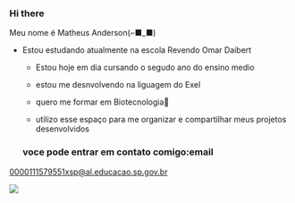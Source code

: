 ### Hi there 

Meu nome é Matheus Anderson(⌐■_■)

- Estou estudando atualmente na escola Revendo Omar Daibert

  - Estou hoje em dia cursando o segudo ano do ensino medio
 
  - estou me desnvolvendo na liguagem do Exel
 
  - quero me formar em Biotecnologia🔬

  - utilizo esse espaço para me organizar e compartilhar meus projetos desenvolvidos
 
  ### voce pode entrar em contato comigo:email

0000111579551xsp@al.educacao.sp.gov.br

![](https://media1.tenor.com/m/Ca4MdvueUSkAAAAC/law-trafalgar-law.gif)
